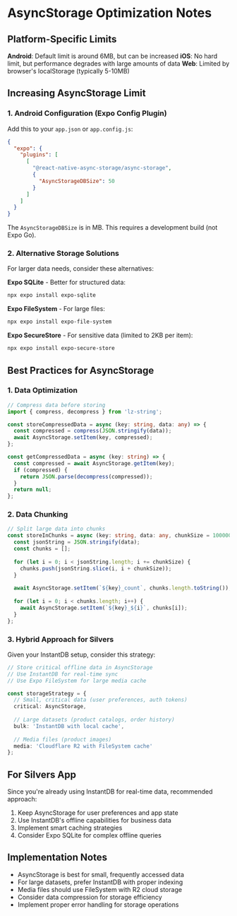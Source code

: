 # AsyncStorage Optimization Notes

## Platform-Specific Limits

**Android**: Default limit is around 6MB, but can be increased
**iOS**: No hard limit, but performance degrades with large amounts of data
**Web**: Limited by browser's localStorage (typically 5-10MB)

## Increasing AsyncStorage Limit

### 1. Android Configuration (Expo Config Plugin)

Add this to your `app.json` or `app.config.js`:

```json
{
  "expo": {
    "plugins": [
      [
        "@react-native-async-storage/async-storage",
        {
          "AsyncStorageDBSize": 50
        }
      ]
    ]
  }
}
```

The `AsyncStorageDBSize` is in MB. This requires a development build (not Expo Go).

### 2. Alternative Storage Solutions

For larger data needs, consider these alternatives:

**Expo SQLite** - Better for structured data:
```bash
npx expo install expo-sqlite
```

**Expo FileSystem** - For large files:
```bash
npx expo install expo-file-system
```

**Expo SecureStore** - For sensitive data (limited to 2KB per item):
```bash
npx expo install expo-secure-store
```

## Best Practices for AsyncStorage

### 1. Data Optimization
```typescript
// Compress data before storing
import { compress, decompress } from 'lz-string';

const storeCompressedData = async (key: string, data: any) => {
  const compressed = compress(JSON.stringify(data));
  await AsyncStorage.setItem(key, compressed);
};

const getCompressedData = async (key: string) => {
  const compressed = await AsyncStorage.getItem(key);
  if (compressed) {
    return JSON.parse(decompress(compressed));
  }
  return null;
};
```

### 2. Data Chunking
```typescript
// Split large data into chunks
const storeInChunks = async (key: string, data: any, chunkSize = 1000000) => {
  const jsonString = JSON.stringify(data);
  const chunks = [];
  
  for (let i = 0; i < jsonString.length; i += chunkSize) {
    chunks.push(jsonString.slice(i, i + chunkSize));
  }
  
  await AsyncStorage.setItem(`${key}_count`, chunks.length.toString());
  
  for (let i = 0; i < chunks.length; i++) {
    await AsyncStorage.setItem(`${key}_${i}`, chunks[i]);
  }
};
```

### 3. Hybrid Approach for Silvers

Given your InstantDB setup, consider this strategy:

```typescript
// Store critical offline data in AsyncStorage
// Use InstantDB for real-time sync
// Use Expo FileSystem for large media cache

const storageStrategy = {
  // Small, critical data (user preferences, auth tokens)
  critical: AsyncStorage,
  
  // Large datasets (product catalogs, order history)
  bulk: 'InstantDB with local cache',
  
  // Media files (product images)
  media: 'Cloudflare R2 with FileSystem cache'
};
```

## For Silvers App

Since you're already using InstantDB for real-time data, recommended approach:

1. Keep AsyncStorage for user preferences and app state
2. Use InstantDB's offline capabilities for business data
3. Implement smart caching strategies
4. Consider Expo SQLite for complex offline queries

## Implementation Notes

- AsyncStorage is best for small, frequently accessed data
- For large datasets, prefer InstantDB with proper indexing
- Media files should use FileSystem with R2 cloud storage
- Consider data compression for storage efficiency
- Implement proper error handling for storage operations